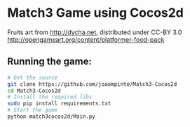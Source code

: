 # Match3 Game using Cocos2d

Fruits art from http://dycha.net, distributed under CC-BY 3.0
  http://opengameart.org/content/platformer-food-pack

## Running the game:
```sh
# Get the source
git clone https://github.com/joaompinto/Match3-Cocos2d
cd Match3-Cocos2d
# Install the required libs
sudo pip install requirements.txt
# Start the game
python match3cocos2d/Main.py
```